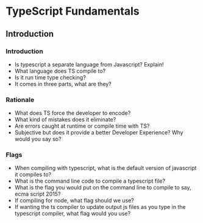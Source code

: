 # TypeScript Fundamentals

## Introduction

### Introduction

-   Is typescript a separate language from Javascript? Explain!
-   What language does TS compile to?
-   Is it run time type checking?
-   It comes in three parts, what are they?

### Rationale

-   What does TS force the developer to encode?
-   What kind of mistakes does it eliminate?
-   Are errors caught at runtime or compile time with TS?
-   Subjective but does it provide a better Developer Experience? Why would you say so?

### Flags

-   When compiling with typescript, what is the default version of javascript it compiles to?
-   What is the command line code to compile a typescript file?
-   What is the flag you would put on the command line to compile to say, ecma script 2015?
-   If compiling for node, what flag should we use?
-   If wanting the ts compiler to update output js files as you type in the typescript compiler, what flag would you use?
